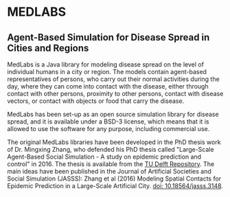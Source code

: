 # MEDLABS

## Agent-Based Simulation for Disease Spread in Cities and Regions 

MedLabs is a Java library for modeling disease spread on the level of individual humans in a city or region. The models contain agent-based representatives of persons, who carry out their normal activities during the day, where they can come into contact with the disease, either through contact with other persons, proximity to other persons, contact with disease vectors, or contact with objects or food that carry the disease.

MedLabs has been set-up as an open source simulation library for disease spread, and it is available under a BSD-3 license, which means that it is allowed to use the software for any purpose, including commercial use.

The original MedLabs libraries have been developed in the PhD thesis work of Dr. Mingxing Zhang, who defended his PhD thesis called "Large-Scale Agent-Based Social Simulation - A study on epidemic prediction and control" in 2016. The thesis is available from the [TU Delft Repository](https://doi.org/10.4233/uuid:8d0f67a3-d8e6-43ee-acc5-1633c617e023). The main ideas have been published in the Journal of Artificial Societies and Social Simulation (JASSS): Zhang et al (2016) Modeling Spatial Contacts for Epidemic Prediction in a Large-Scale Artificial City. [doi: 10.18564/jasss.3148](https://doi.org/10.18564/jasss.3148). 
